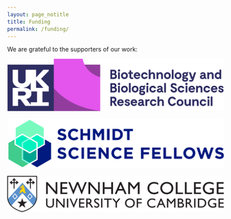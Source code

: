 ```yaml
---
layout: page_notitle
title: Funding
permalink: /funding/
---
```


We are grateful to the supporters of our work:

![image tooltip here](/images/UKRI_BBSR_Council-Logo_Horiz-RGB.png)

![image tooltip here](/images/schmidt_science_fellows_logo.jpg)

![image tooltip here](/images/Newnham_logo.jpg)
